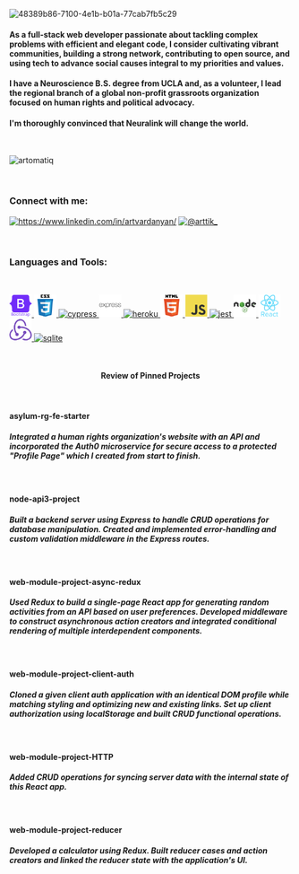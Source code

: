 ![48389b86-7100-4e1b-b01a-77cab7fb5c29](https://github.com/artomatiq/artomatiq/assets/126132705/a5286049-b6f3-4755-9079-8bdd687d8b5f)

<h4 align="left">As a full-stack web developer passionate about tackling complex problems with efficient and elegant code, I consider cultivating vibrant communities, building a strong network, contributing to open source, and using tech to advance social causes integral to my priorities and values.</h4>
<h4 align="left">I have a Neuroscience B.S. degree from UCLA and, as a volunteer, I lead the regional branch of a global non-profit grassroots organization focused on human rights and political advocacy.</h4>

<h4 align="left">I'm thoroughly convinced that Neuralink will change the world.</h4>
&nbsp;

<p align="left"> <img src="https://komarev.com/ghpvc/?username=artomatiq&label=Profile%20views&color=0e75b6&style=flat" alt="artomatiq" /> </p>
&nbsp;

<h3 align="left">Connect with me:</h3>
<p align="left">
<a href="https://linkedin.com/in/https://www.linkedin.com/in/artvardanyan/" target="blank"><img align="center" src="https://raw.githubusercontent.com/rahuldkjain/github-profile-readme-generator/master/src/images/icons/Social/linked-in-alt.svg" alt="https://www.linkedin.com/in/artvardanyan/" height="30" width="40" /></a>
<a href="https://instagram.com/@arttik_" target="blank"><img align="center" src="https://raw.githubusercontent.com/rahuldkjain/github-profile-readme-generator/master/src/images/icons/Social/instagram.svg" alt="@arttik_" height="30" width="40" /></a>
</p>
&nbsp;

<h3 align="left">Languages and Tools:</h3>
&nbsp;
<p align="left"> <a href="https://getbootstrap.com" target="_blank" rel="noreferrer"> <img src="https://raw.githubusercontent.com/devicons/devicon/master/icons/bootstrap/bootstrap-plain-wordmark.svg" alt="bootstrap" width="40" height="40"/> </a> <a href="https://www.w3schools.com/css/" target="_blank" rel="noreferrer"> <img src="https://raw.githubusercontent.com/devicons/devicon/master/icons/css3/css3-original-wordmark.svg" alt="css3" width="40" height="40"/> </a> <a href="https://www.cypress.io" target="_blank" rel="noreferrer"> <img src="https://raw.githubusercontent.com/simple-icons/simple-icons/6e46ec1fc23b60c8fd0d2f2ff46db82e16dbd75f/icons/cypress.svg" alt="cypress" width="40" height="40"/> </a> <a href="https://expressjs.com" target="_blank" rel="noreferrer"> <img src="https://raw.githubusercontent.com/devicons/devicon/master/icons/express/express-original-wordmark.svg" alt="express" width="40" height="40"/> </a> <a href="https://heroku.com" target="_blank" rel="noreferrer"> <img src="https://www.vectorlogo.zone/logos/heroku/heroku-icon.svg" alt="heroku" width="40" height="40"/> </a> <a href="https://www.w3.org/html/" target="_blank" rel="noreferrer"> <img src="https://raw.githubusercontent.com/devicons/devicon/master/icons/html5/html5-original-wordmark.svg" alt="html5" width="40" height="40"/> </a> <a href="https://developer.mozilla.org/en-US/docs/Web/JavaScript" target="_blank" rel="noreferrer"> <img src="https://raw.githubusercontent.com/devicons/devicon/master/icons/javascript/javascript-original.svg" alt="javascript" width="40" height="40"/> </a> <a href="https://jestjs.io" target="_blank" rel="noreferrer"> <img src="https://www.vectorlogo.zone/logos/jestjsio/jestjsio-icon.svg" alt="jest" width="40" height="40"/> </a> <a href="https://nodejs.org" target="_blank" rel="noreferrer"> <img src="https://raw.githubusercontent.com/devicons/devicon/master/icons/nodejs/nodejs-original-wordmark.svg" alt="nodejs" width="40" height="40"/> </a> <a href="https://reactjs.org/" target="_blank" rel="noreferrer"> <img src="https://raw.githubusercontent.com/devicons/devicon/master/icons/react/react-original-wordmark.svg" alt="react" width="40" height="40"/> </a> <a href="https://redux.js.org" target="_blank" rel="noreferrer"> <img src="https://raw.githubusercontent.com/devicons/devicon/master/icons/redux/redux-original.svg" alt="redux" width="40" height="40"/> </a> <a href="https://www.sqlite.org/" target="_blank" rel="noreferrer"> <img src="https://www.vectorlogo.zone/logos/sqlite/sqlite-icon.svg" alt="sqlite" width="40" height="40"/> </a> </p>
&nbsp;

<h4 align="center">Review of Pinned Projects</h4>
&nbsp;

<h4 align="left">asylum-rg-fe-starter</h4>
<h5 align="left">Integrated a human rights organization's website with an API and incorporated the Auth0 microservice for secure access to a protected "Profile Page" which I created from start to finish.</h5>
&nbsp;

<h4 align="left">node-api3-project</h4>
<h5 align="left">Built a backend server using Express to handle CRUD operations for database manipulation. Created and implemented error-handling and custom validation middleware in the Express routes.</h5>
&nbsp;

<h4 align="left">web-module-project-async-redux</h4>
<h5 align="left">Used Redux to build a single-page React app for generating random activities from an API based on user preferences. Developed middleware to construct asynchronous action creators and integrated conditional rendering of multiple interdependent components.</h5>
&nbsp;

<h4 align="left">web-module-project-client-auth</h4>
<h5 align="left">Cloned a given client auth application with an identical DOM profile while matching styling and optimizing new and existing links. Set up client authorization using localStorage and built CRUD functional operations.</h5>
&nbsp;

<h4 align="left">web-module-project-HTTP </h4>
<h5 align="left">Added CRUD operations for syncing server data with the internal state of this React app.</h5>
&nbsp;

<h4 align="left">web-module-project-reducer </h4>
<h5 align="left">Developed a calculator using Redux. Built reducer cases and action creators and linked the reducer state with the application's UI.</h5>


